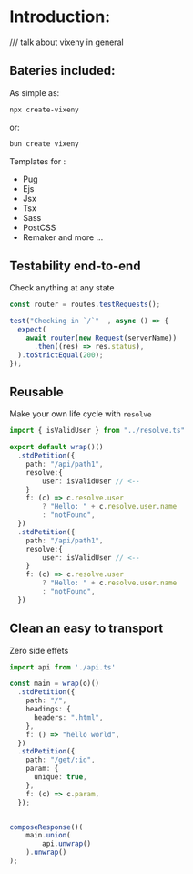 # Introduction: 

/// talk about vixeny in general

## Bateries included:

As simple as:
```bash
npx create-vixeny
```
or:
```bash
bun create vixeny
```
Templates for :
- Pug
- Ejs
- Jsx
- Tsx
- Sass
- PostCSS
- Remaker
 and more ...


## Testability end-to-end 

Check anything at any state

```ts
const router = routes.testRequests();

test("Checking in `/`"  , async () => {
  expect(
    await router(new Request(serverName))
      .then((res) => res.status),
  ).toStrictEqual(200);
});

```
## Reusable

Make your own life cycle with `resolve`

```ts
import { isValidUser } from "../resolve.ts"

export default wrap()()
  .stdPetition({
    path: "/api/path1",
    resolve:{
        user: isValidUser // <--
    }
    f: (c) => c.resolve.user 
        ? "Hello: " + c.resolve.user.name
        : "notFound",
  })
  .stdPetition({
    path: "/api/path1",
    resolve:{
        user: isValidUser // <--
    }
    f: (c) => c.resolve.user 
        ? "Hello: " + c.resolve.user.name
        : "notFound",
  })

```

## Clean an easy to transport

Zero side effets

```ts
import api from './api.ts'

const main = wrap(o)()
  .stdPetition({
    path: "/",
    headings: {
      headers: ".html",
    },
    f: () => "hello world",
  })
  .stdPetition({
    path: "/get/:id",
    param: {
      unique: true,
    },
    f: (c) => c.param,
  });


composeResponse()(
    main.union(
        api.unwrap()
    ).unwrap()
);
```
